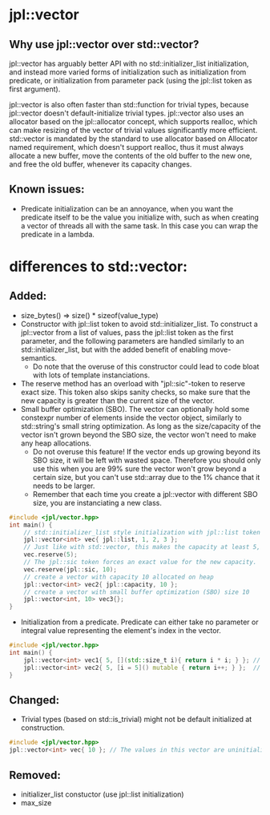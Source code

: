 # jpl::vector

## Why use jpl::vector over std::vector?

jpl::vector has arguably better API with no std::initializer_list initialization, and instead more varied forms of initialization such as initialization from predicate, or initialization from parameter pack (using the jpl::list token as first argument).

jpl::vector is also often faster than std::function for trivial types, because jpl::vector doesn't default-initialize trivial types. jpl::vector also uses an allocator based on the jpl::allocator concept, which supports realloc, which can make resizing of the vector of trivial values significantly more efficient. std::vector is mandated by the standard to use allocator based on Allocator named requirement, which doesn't support realloc, thus it must always allocate a new buffer, move the contents of the old buffer to the new one, and free the old buffer, whenever its capacity changes.

## Known issues:

+ Predicate initialization can be an annoyance, when you want the predicate itself to be the value you initialize with, such as when creating a vector of threads all with the same task. In this case you can wrap the predicate in a lambda.

# differences to std::vector:

## Added:
+ size_bytes() => size() * sizeof(value_type)
+ Constructor with jpl::list token to avoid std::initializer_list. To construct a jpl::vector from a list of values, pass the jpl::list token as the first parameter, and the following parameters are handled similarly to an std::initializer_list, but with the added benefit of enabling move-semantics.
	+ Do note that the overuse of this constructor could lead to code bloat with lots of template instanciations.
+ The reserve method has an overload with "jpl::sic"-token to reserve exact size. This token also skips sanity checks, so make sure that the new capacity is greater than the current size of the vector.
+ Small buffer optimization (SBO). The vector can optionally hold some constexpr number of elements inside the vector object, similarly to std::string's small string optimization. As long as the size/capacity of the vector isn't grown beyond the SBO size, the vector won't need to make any heap allocations.
	+ Do not overuse this feature! If the vector ends up growing beyond its SBO size, it will be left with wasted space. Therefore you should only use this when you are 99% sure the vector won't grow beyond a certain size, but you can't use std::array due to the 1% chance that it needs to be larger.
	+ Remember that each time you create a jpl::vector with different SBO size, you are instanciating a new class.
```C++
#include <jpl/vector.hpp>
int main() {
	// std::initializer_list style initialization with jpl::list token
	jpl::vector<int> vec{ jpl::list, 1, 2, 3 };
	// Just like with std::vector, this makes the capacity at least 5, but it could be higher.
	vec.reserve(5);
	// The jpl::sic token forces an exact value for the new capacity.
	vec.reserve(jpl::sic, 10);
	// create a vector with capacity 10 allocated on heap
	jpl::vector<int> vec2{ jpl::capacity, 10 };
	// create a vector with small buffer optimization (SBO) size 10
	jpl::vector<int, 10> vec3{};
}
```
+ Initialization from a predicate. Predicate can either take no parameter or integral value representing the element's index in the vector.
```C++
#include <jpl/vector.hpp>
int main() {
	jpl::vector<int> vec1{ 5, [](std::size_t i){ return i * i; } }; // { 0, 1, 4, 9, 16 }
	jpl::vector<int> vec2{ 5, [i = 5]() mutable { return i++; } };  // { 5, 6, 7, 8, 9 }
}
```

## Changed:
+ Trivial types (based on std::is_trivial) might not be default initialized at construction.
```C++
#include <jpl/vector.hpp>
jpl::vector<int> vec{ 10 }; // The values in this vector are uninitialized!
```

## Removed:
+ initializer_list constuctor (use jpl::list initialization)
+ max_size